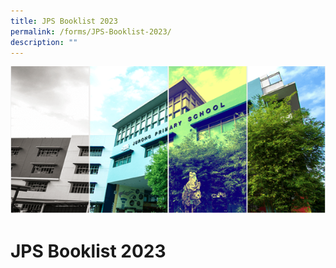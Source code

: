 ```yaml
---
title: JPS Booklist 2023
permalink: /forms/JPS-Booklist-2023/
description: ""
---
```

![](/images/Banner.png)

JPS Booklist 2023
=================